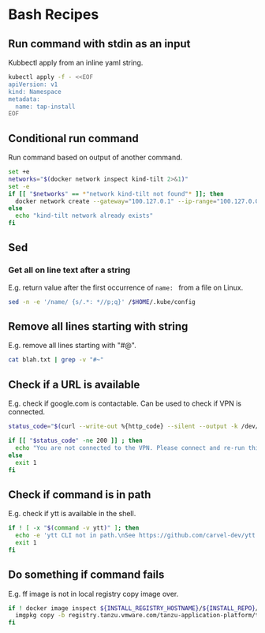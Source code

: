 # Bash Recipes

## Run command with stdin as an input

Kubbectl apply from an inline yaml string.

```sh
kubectl apply -f - <<EOF
apiVersion: v1
kind: Namespace
metadata:
  name: tap-install
EOF
```

## Conditional run command

Run command based on output of another command. 

```sh
set +e
networks="$(docker network inspect kind-tilt 2>&1)"
set -e
if [[ "$networks" == *"network kind-tilt not found"* ]]; then
  docker network create --gateway="100.127.0.1" --ip-range="100.127.0.0/24" --subnet="100.127.0.0/16" kind-tilt
else
  echo "kind-tilt network already exists"
fi
```

## Sed

### Get all on line text after a string

E.g. return value after the first occurrence of `name: ` from a file on Linux.

```sh 
sed -n -e '/name/ {s/.*: *//p;q}' /$HOME/.kube/config
```

## Remove all lines starting with string

E.g. remove all lines starting with "#@".

```sh
cat blah.txt | grep -v "#~"
```

## Check if a URL is available

E.g. check if google.com is contactable. Can be used to check if VPN is connected.

```sh
status_code="$(curl --write-out %{http_code} --silent --output -k /dev/null https://www.google.com)"

if [[ "$status_code" -ne 200 ]] ; then
  echo "You are not connected to the VPN. Please connect and re-run this script"
else
  exit 1
fi
```

## Check if command is in path

E.g. check if ytt is available in the shell.

```sh
if ! [ -x "$(command -v ytt)" ]; then
  echo -e 'ytt CLI not in path.\nSee https://github.com/carvel-dev/ytt' >&2
  exit 1
fi
```

## Do something if command fails

E.g. ff image is not in local registry copy image over.

```sh
if ! docker image inspect ${INSTALL_REGISTRY_HOSTNAME}/${INSTALL_REPO}/tap-packages:${TAP_VERSION} > /dev/null; then
  imgpkg copy -b registry.tanzu.vmware.com/tanzu-application-platform/tap-packages:${TAP_VERSION:-?} --to-repo ${INSTALL_REGISTRY_HOSTNAME:?}/${INSTALL_REPO:?}/tap-packages
fi
```